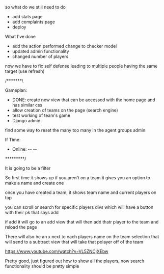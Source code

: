 so what do we still need to do

- add stats page
- add complaints page
- deploy





What I've done
- add the action performed change to checker model
- updated admin functionality
- changed number of players



now we have to fix self defense leading to multiple people having the same target
(use refresh)


/*******\

Gameplan:
- DONE: create new view that can be accessed with the home page and has similar css
- allow creation of teams on the page (search engine)
- test working of team's game
- Django admin


find some way to reset the many too many in the agent groups admin


If Time:
- Online:
-- 
-- 

\*********/


It is going to be a filter

So first time it shows up if you aren't on a team it gives you an option to make a name and create one

once you have created a team, it shows team name and current players on top

you can scroll or search for specific players divs which will have a button with their pk that says add

if add it will go to an add view that will then add thatr player to the team and reload the page

There will also be an x next to each players name on the team selection that will send to a subtract view that will take that polayer off of the team

https://www.youtube.com/watch?v=VL5ZNCjXEbw


Pretty good, just figured out how to show all the players, now search functionality should be pretty simple